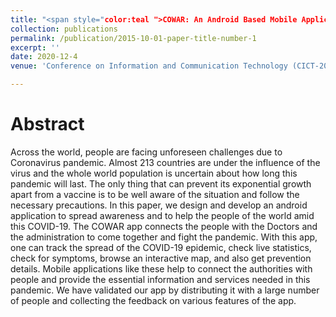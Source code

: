 ```yaml
---
title: "<span style="color:teal ">COWAR: An Android Based Mobile Application to Help Citizens and COVID-19 Warriors</span>"
collection: publications
permalink: /publication/2015-10-01-paper-title-number-1
excerpt: ''
date: 2020-12-4
venue: 'Conference on Information and Communication Technology (CICT-2020)-IEEE'

---
```

Abstract
======
Across the world, people are facing unforeseen challenges due to Coronavirus pandemic. Almost 213 countries are under the influence of the virus and the whole world population is uncertain about how long this pandemic will last. The only thing that can prevent its exponential growth apart from a vaccine is to be well aware of the situation and follow the necessary precautions. In this paper, we design and develop an android application to spread awareness and to help the people of the world amid this COVID-19. The COWAR app connects the people with the Doctors and the administration to come together and fight the pandemic. With this app, one can track the spread of the COVID-19 epidemic, check live statistics, check for symptoms, browse an interactive map, and also get prevention details. Mobile applications like these help to connect the authorities with people and provide the essential information and services needed in this pandemic. We have validated our app by distributing it with a large number of people and collecting the feedback on various features of the app.

